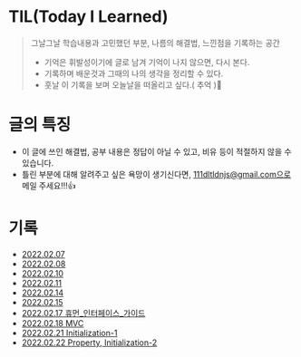 # TIL(Today I Learned)
> 그날그날 학습내용과 고민했던 부분, 나름의 해결법, 느낀점을 기록하는 공간
> - 기억은 휘발성이기에 글로 남겨 기억이 나지 않으면, 다시 본다.
> - 기록하며 배운것과 그때의 나의 생각을 정리할 수 있다.
> - 훗날 이 기록을 보며 오늘날을 떠올리고 싶다.( 추억 )🥺

# 글의 특징
- 이 글에 쓰인 해결법, 공부 내용은 정답이 아닐 수 있고, 비유 등이 적절하지 않을 수 있습니다.
- 틀린 부분에 대해 알려주고 싶은 욕망이 생기신다면, 111dltldnjs@gmail.com으로 메일 주세요!!!👍

# 기록
- [2022.02.07](https://github.com/saafaaari/Today-I-Learned/blob/main/2022.02/2022.02.07.md)
- [2022.02.08](https://github.com/saafaaari/Today-I-Learned/blob/main/2022.02/2022.02.08.md)
- [2022.02.10](https://github.com/saafaaari/Today-I-Learned/blob/main/2022.02/2022.02.10.md)
- [2022.02.11](https://github.com/saafaaari/Today-I-Learned/blob/main/2022.02/2022.02.11.md)
- [2022.02.14](https://github.com/saafaaari/Today-I-Learned/blob/main/2022.02/2022.02.14.md)
- [2022.02.15](https://github.com/saafaaari/Today-I-Learned/blob/main/2022.02/2022.02.15.md)
- [2022.02.17 휴먼_인터페이스_가이드](https://github.com/saafaaari/Today-I-Learned/blob/main/2022.02/2022.02.17%20%ED%9C%B4%EB%A8%BC_%EC%9D%B8%ED%84%B0%ED%8E%98%EC%9D%B4%EC%8A%A4_%EA%B0%80%EC%9D%B4%EB%93%9C.md)
- [2022.02.18 MVC](https://github.com/saafaaari/Today-I-Learned/blob/main/2022.02/2022.02.18%20MVC.md)
- [2022.02.21 Initialization-1](https://github.com/saafaaari/Today-I-Learned/blob/main/2022.02/2022.02.21%20Initialization-1.md)
- [2022.02.22 Property, Initialization-2](https://github.com/saafaaari/Today-I-Learned/blob/main/2022.02/2022.02.22%20Property%2C%20Initialization-2.md)
